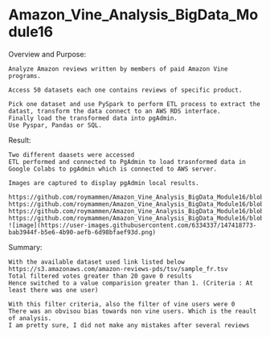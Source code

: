 # Amazon_Vine_Analysis_BigData_Module16
Overview and Purpose:

    Analyze Amazon reviews written by members of paid Amazon Vine programs.
  
    Access 50 datasets each one contains reviews of specific product.
  
    Pick one dataset and use PySpark to perform ETL process to extract the datast, transform the data connect to an AWS RDS interface.
    Finally load the transformed data into pgAdmin.
    Use Pyspar, Pandas or SQL.
  

Result:
  
    Two different daasets were accessed 
    ETL performed and connected to PgAdmin to load trasnformed data in Google Colabs to pgAdmin which is connected to AWS server.
  
    Images are captured to display pgAdmin local results.

    https://github.com/roymammen/Amazon_Vine_Analysis_BigData_Module16/blob/main/Resource/CustomersIdTable.png
    https://github.com/roymammen/Amazon_Vine_Analysis_BigData_Module16/blob/main/Resource/Product_id_table.png
    https://github.com/roymammen/Amazon_Vine_Analysis_BigData_Module16/blob/main/Resource/reviewIdTable.png
    https://github.com/roymammen/Amazon_Vine_Analysis_BigData_Module16/blob/main/Resource/VineTable.png
    ![image](https://user-images.githubusercontent.com/6334337/147418773-bab3944f-b5e6-4b90-aefb-6d98bfaef93d.png)

  
Summary:

    With the available dataset used link listed below
    https://s3.amazonaws.com/amazon-reviews-pds/tsv/sample_fr.tsv       
    Total filtered votes greater than 20 gave 0 results
    Hence switched to a value comparision greater than 1. (Criteria : At least there was one user)
    
    With this filter criteria, also the filter of vine users were 0
    There was an obvisou bias towards non vine users. Which is the reault of analysis.
    I am pretty sure, I did not make any mistakes after several reviews

  
